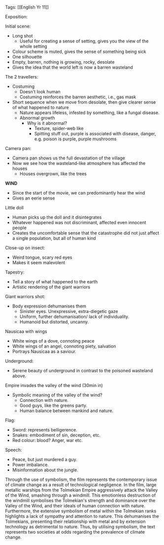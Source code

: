 

Tags: [[English Yr 11]]

Exposition:

Initial scene: 
* Long shot
	* Useful for creating a sense of setting, gives you the view of the whole setting
* Colour scheme is muted, gives the sense of something being sick
* One silhouette 
* Empty, barren, nothing is growing, rocky, desolate
* Gives the idea that the world left is now a barren wasteland

The 2 travellers:
- Costuming
	- Doesn't look human
	- Costuming reinforces the barren aesthetic, i.e., gas mask 
- Short sequence when we move from desolate, then give clearer sense of what happened to nature
	- Nature appears lifeless, infested by something, like a fungal disease.
	- Abnormal growth
		- Why is it abnormal?
			- Texture, spider-web like
			- Spitting stuff out, purple is associated with disease, danger, e.g. poison is purple, purple mushrooms

Camera pan:
* Camera pan shows us the full devastation of the village
* Now we see how the wasteland-like atmosphere has affected the houses
	* Houses overgrown, like the trees

**WIND**
* Since the start of the movie, we can predominantly hear the wind
* Gives an eerie sense

Little doll
- Human picks up the doll and it disintegrates
- Whatever happened was not discriminant, affected even innocent people
- Creates the uncomfortable sense that the catastrophe did not just affect a single population, but all of human kind

Close-up on insect:
* Weird tongue, scary red eyes
* Makes it seem malevolent

Tapestry:
* Tell a story of what happened to the earth
* Artistic rendering of the giant warriors

Giant warriors shot:
* Body expression dehumanises them
	* Sinister eyes. Unexpressive, extra-diegetic gaze
	* Uniform, further dehumanisation/ lack of individuality.
	* Humanoid but distorted, uncanny.

Nausicaa with wings
* White wings of a dove, connoting peace
* White wings of an angel, connoting piety, salvation
* Portrays Nausicaa as a saviour.

Underground:
* Serene beauty of underground in contrast to the poisoned wasteland above.

Empire invades the valley of the wind (30min in)
- Symbolic meaning of the valley of the wind? 
	- Connection with nature.
	- Good guys, like the greens party.
	- Human balance between mankind and nature.

Flag:
* Sword: represents belligerence.
* Snakes: embodiment of sin, deception, etc.
* Red colour: blood? Anger, war etc.

Speech:
* Peace, but just murdered a guy.
* Power imbalance.
* Misinformation about the jungle.

Through the use of symbolism, the film represents the contemporary issue of climate change as a result of technological negligence. In the film, large metallic warships from the Tolmekian Empire aggressively attack the Valley of the Wind, smashing through a windmill. This emotionless destruction of the windmill symbolises the Tolmekian's strength and dominance over the Valley of the Wind, and their ideals of human connection with nature. Furthermore, the extensive symbolism of metal within the Tolmekian ranks highlights a lack of sympathy and attention to nature. This dehumanises the Tolmekians, presenting their relationship with metal and by extension technology as detrimental to nature. Thus, by utilising symbolism, the text represents two societies at odds regarding the prevalence of climate change.